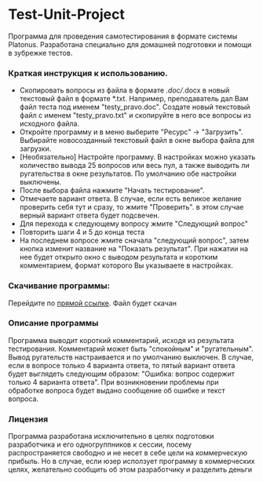 # Test-Unit-Project
Программа для проведения самотестирования в формате системы Platonus. Разработана специально для домашней подготовки и помощи в зубрежке тестов. 


### Краткая инструкция к использованию.
* Скопировать вопросы из файла в формате *.doc/*.docx в новый текстовый файл в формате *.txt. Например, преподаватель дал Вам файл теста под именем "testy_pravo.doc". Создате новый текстовый файл с именем "testy_pravo.txt" и скопируйте в него все вопросы из исходного файла.
* Откройте программу и в меню выберите "Ресурс" -> "Загрузить". Выбирайте новосозданный текстовый файл в окне выбора файла для загрузки.
* [Необязательно] Настройте программу. В настройках можно указать количество вывода 25 вопросов или весь пул, а также выводить ли ругательства в окне результатов. По умолчанию обе настройки выключены.
* После выбора файла нажмите "Начать тестирование".
* Отмечаете вариант ответа. В случае, если есть великое желание проверить себя тут и сразу, то жмите "Проверить". в этом случае верный вариант ответа будет подсвечен.
* Для перехода к следующему вопросу жмите "Следующий вопрос"
* Повторить шаги 4 и 5 до конца теста
* На последнем вопросе жмите сначала "следующий вопрос", затем кнопка изменит название на "Показать результат". При нажатии на нее будет открыто окно с выводом результата и коротким комментарием, формат которого Вы указываете в настройках.

### Скачивание программы:
Перейдите по [прямой ссылке](https://github.com/ake111aa/Test-Unit-Project/blob/master/SessionTestUnit/bin/Debug/Test%20Unit.exe?raw=true). Файл будет скачан

### Описание программы
Программа выводит короткий комментарий, исходя из результата тестирования. Комментарий может быть "спокойным" и "ругательным". Вывод ругательств настраивается и по умолчанию выключен. В случае, если в вопросе только 4 варианта ответа, то пятый вариант ответа будет выглядеть следующим образом: "Ошибка: вопрос содержит только 4 варианта ответа". При возникновении проблемы при обработке вопроса будет выдано сообщение об ошибке и текст вопроса.

### Лицензия
Программа разработана исключительно в целях подготовки разработчика и его одногруппников к сессии, посему распространяется свободно и не несет в себе цели на коммерческую прибыль. Но в случае, если юзер исползует программу в коммерческих целях, желательно сообщить об этом разработчику и разделить деньги
